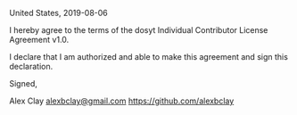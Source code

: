 United States, 2019-08-06

I hereby agree to the terms of the dosyt Individual Contributor License
Agreement v1.0.

I declare that I am authorized and able to make this agreement and sign this
declaration.

Signed,

Alex Clay alexbclay@gmail.com https://github.com/alexbclay
